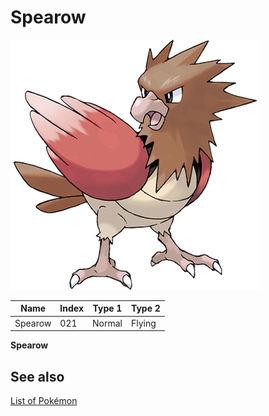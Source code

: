 # Spearow


![Spearow](images/021.png)

| **Name** | **Index** | **Type 1** | **Type 2** |
|----|----|----|----|
| Spearow | 021 | Normal | Flying  |

**Spearow** 

## See also

[List of Pokémon](../pokemon.md)
